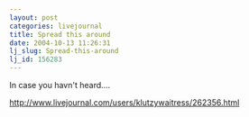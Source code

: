 ```yaml
---
layout: post
categories: livejournal
title: Spread this around
date: 2004-10-13 11:26:31
lj_slug: Spread-this-around
lj_id: 156283
---
```

In case you havn't heard....  



<http://www.livejournal.com/users/klutzywaitress/262356.html>
